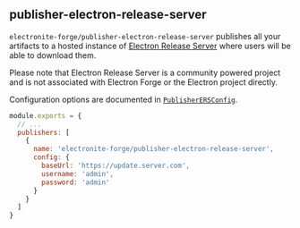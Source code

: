 ## publisher-electron-release-server

`electronite-forge/publisher-electron-release-server` publishes all your artifacts to a hosted instance of [Electron Release Server](https://github.com/ArekSredzki/electron-release-server) where users will be able to download them.

Please note that Electron Release Server is a community powered project and is not associated with Electron Forge or the Electron project directly.

Configuration options are documented in [`PublisherERSConfig`](https://js.electronforge.io/interfaces/_electron_forge_publisher_electron_release_server.PublisherERSConfig.html).


```javascript title=forge.config.js
module.exports = {
  // ...
  publishers: [
    {
      name: 'electronite-forge/publisher-electron-release-server',
      config: {
        baseUrl: 'https://update.server.com',
        username: 'admin',
        password: 'admin'
      }
    }
  ]
}
```

